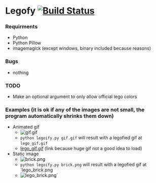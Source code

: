 # Legofy [![Build Status](https://travis-ci.org/JuanPotato/Legofy.svg?branch=master)](https://travis-ci.org/JuanPotato/Legofy)

### Requirments
* Python
* Python Pillow
* imagemagick (except windows, binary included because reasons)

### Bugs
* nothing

### TODO
* Make an optional argument to only allow official lego colors

### Examples (it is ok if any of the images are not small, the program automatically shrinks them down)
* Animated gif 
  * ![gif.gif](https://github.com/JuanPotato/Legofy/raw/master/gif.gif)
  * `python legoify.py gif.gif` will result with a legofied gif at `lego_gif.gif`
  * [lego_gif.gif](https://github.com/JuanPotato/Legofy/raw/master/lego_gif.gif) (link because huge gif not a good idea to load)
* Static image
  * ![brick.png](https://github.com/JuanPotato/Legofy/raw/master/brick.png)
  * `python legoify.py brick.png` will result with a legofied gif at `lego_brick.png
  * ![lego_brick.png](https://github.com/JuanPotato/Legofy/raw/master/lego_brick.png)`

